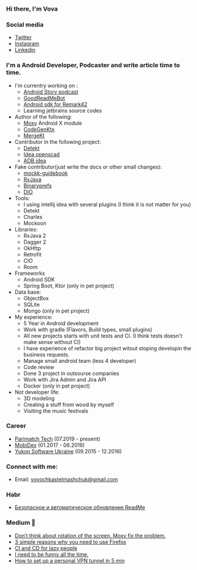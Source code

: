 ### Hi there, I'm Vova
### Social media
- [Twitter][twitter]
- [Instagram][instagram]
- [Linkedin][linkedin]
### I'm a Android Developer, Podcaster and write article time to time.
- I'm currentry working on :
  - [Android Story podcast][website] 
  - [GoodReadMeBot][goodreadMe]
  - [Android sdk for Remark42](https://github.com/VovaStelmashchuk/RemarkAndroidSdk)
  - Learning jetbrains source codes
- Author of the following:
  - [Moxy][moxy] Android X module
  - [CodeGenKtx](https://github.com/parimatchtech/codegen-ktx)
  - [MergeKt](https://github.com/parimatch-tech/mergekt)
- Contributor in the following project:
  - [Detekt](https://github.com/detekt/detekt)
  - [Idea openscad](https://github.com/ncsaba/idea-openscad)
  - [ADB idea](https://github.com/pbreault/adb-idea)
- Fake contributor(just write the docs or other small changes):
  - [mockk-guidebook](https://github.com/NotWoods/mockk-guidebook)
  - [RxJava](https://github.com/ReactiveX/RxJava)
  - [Binaryprefs](https://github.com/yandextaxitech/binaryprefs)
  - [DIO](https://github.com/flutterchina/dio)
- Tools:
  - I using intellij idea with several plugins (I think it is not matter for you)
  - Detekt
  - Charles
  - Mockoon
- Libraries:
  - RxJava 2
  - Dagger 2
  - OkHttp
  - Retrofit
  - CIO
  - Room
- Frameworks
  - Android SDK
  - Spring Boot, Ktor (only in pet project)
- Data base:
  - ObjectBox
  - SQLite
  - Mongo (only in pet project)
- My experience:
  - 5 Year in Android development
  - Work with gradle (Flavors, Build types, small plugins)
  - All new projects starts with unit tests and CI. (I think tests doesn't make sense without CI)
  - I have experience of refactor big project witout stoping developin the business requests.
  - Manage small android team (less 4 developer)
  - Code review
  - Done 3 project in outsourse companies
  - Work with Jira Admin and Jira API
  - Docker (only in pet project)
- Not developer life:
  - 3D modeling
  - Creating a stuff from wood by myself
  - Visiting the music festivals
### Career
- [Parimatch Tech](https://www.linkedin.com/company/parimatch-tech/mycompany/) (07.2019 - present)
- [MobiDev](https://www.linkedin.com/company/mobidev/) (01.2017 - 06.2019)
- [Yukon Software Ukraine](https://www.linkedin.com/company/yukon-software-ukraine/) (09.2015 - 12.2016)
### Connect with me:
- Email: vovochkastelmashchuk@gmail.com

### Habr
- [Безопасное и автоматическое обновление ReadMe](https://habr.com/ru/sandbox/143506/)

### Medium :memo: 
<!-- MEDIUM:START -->
- [Don’t think about rotation of the screen. Moxy fix the problem.](https://itnext.io/dont-think-about-rotation-of-the-screen-moxy-fix-the-problem-e861d52a0d12?source=rss-cec3e8e0d4be------2)
- [3 simple reasons why you need to use Firefox](https://medium.com/@vovochkastelmashchuk/3-simple-reasons-why-you-need-to-use-firefox-2c5f97d0dc82?source=rss-cec3e8e0d4be------2)
- [CI and CD for lazy people](https://medium.com/@vovochkastelmashchuk/ci-and-cd-for-people-2905d1b5a5f3?source=rss-cec3e8e0d4be------2)
- [I need to be funny all the time.](https://medium.com/@vovochkastelmashchuk/i-need-to-be-funny-all-the-time-9c01ab00b2fe?source=rss-cec3e8e0d4be------2)
- [How to set up a personal VPN tunnel in 5 min](https://medium.com/@vovochkastelmashchuk/how-set-up-personal-vpn-tunnel-for-5-min-f8f05b80be2a?source=rss-cec3e8e0d4be------2)
<!-- MEDIUM:END -->

<br />
<br />

[moxy]: https://github.com/moxy-community/Moxy
[goodreadMe]: https://github.com/GoodReadMe
[website]: https://androidstory.buzzsprout.com/
[twitter]: https://twitter.com/smallstells
[instagram]: https://instagram.com/volodymyrstelmaschuk
[linkedin]: https://www.linkedin.com/in/volodymyr-stelmashchuk-2631b9118/

